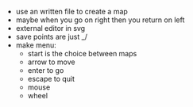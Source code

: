 * use an written file to create a map
* maybe when you go on right then you return on left
* external editor in svg
* save points are just \_/
* make menu:
  * start is the choice between maps
  * arrow to move
  * enter to go
  * escape to quit
  * mouse
  * wheel
